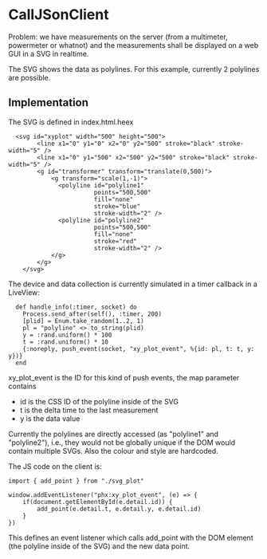 # CallJSonClient

Problem: we have measurements on the server (from a multimeter, powermeter or whatnot)
and the measurements shall be displayed on a web GUI in a SVG in realtime.

The SVG shows the data as polylines. For this example, currently 2 polylines are possible.

## Implementation

The SVG is defined in index.html.heex

```
  <svg id="xyplot" width="500" height="500">
        <line x1="0" y1="0" x2="0" y2="500" stroke="black" stroke-width="5" />
        <line x1="0" y1="500" x2="500" y2="500" stroke="black" stroke-width="5" />
        <g id="transformer" transform="translate(0,500)">
            <g transform="scale(1,-1)">
              <polyline id="polyline1"
                        points="500,500"
                        fill="none"
                        stroke="blue"
                        stroke-width="2" />
              <polyline id="polyline2"
                        points="500,500"
                        fill="none"
                        stroke="red"
                        stroke-width="2" />
            </g>
        </g>
    </svg>
```

The device and data collection is currently simulated in a timer callback in a LiveView:

```
  def handle_info(:timer, socket) do
    Process.send_after(self(), :timer, 200)
    [plid] = Enum.take_random(1..2, 1)
    pl = "polyline" <> to_string(plid)
    y = :rand.uniform() * 100
    t = :rand.uniform() * 10
    {:noreply, push_event(socket, "xy_plot_event", %{id: pl, t: t, y: y})}
  end
```

xy_plot_event is the ID for this kind of push events,
the map parameter contains
- id is the CSS ID of the polyline inside of the SVG
- t  is the delta time to the last measurement
- y  is the data value

Currently the polylines are directly accessed (as "polyline1" and "polyline2"), i.e., they would not be globally unique
if the DOM would contain multiple SVGs.
Also the colour and style are hardcoded.

The JS code on the client is:

```
import { add_point } from "./svg_plot"

window.addEventListener("phx:xy_plot_event", (e) => {
    if(document.getElementById(e.detail.id)) {
        add_point(e.detail.t, e.detail.y, e.detail.id)
    }
})
```

This defines an event listener which calls add_point with the DOM element (the polyline inside of the SVG) and the new data point.

